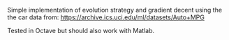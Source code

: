 Simple implementation of evolution strategy and gradient decent using the the car data from: https://archive.ics.uci.edu/ml/datasets/Auto+MPG

Tested in Octave but should also work with Matlab.